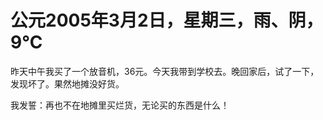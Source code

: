 # 公元2005年3月2日，星期三，雨、阴，9℃
昨天中午我买了一个放音机，36元。今天我带到学校去。晚回家后，试了一下，发现坏了。果然地摊没好货。

我发誓：再也不在地摊里买烂货，无论买的东西是什么！

